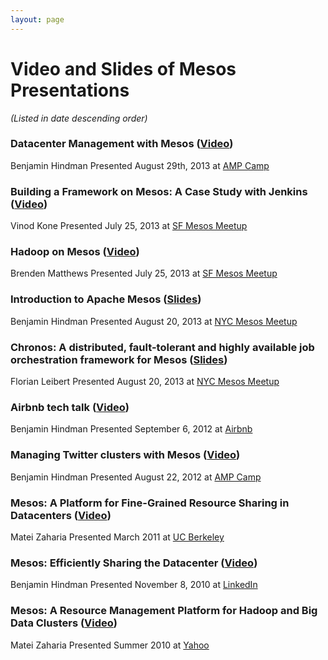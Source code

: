 ```yaml
---
layout: page
---
```


# Video and Slides of Mesos Presentations
_(Listed in date descending order)_

### Datacenter Management with Mesos ([Video](http://www.youtube.com/watch?v=YB1VW0LKzJ4))
Benjamin Hindman
Presented August 29th, 2013 at [AMP Camp](http://ampcamp.berkeley.edu/3/)

### Building a Framework on Mesos: A Case Study with Jenkins ([Video](http://www.youtube.com/watch?v=TPXw_lMTJVk))
Vinod Kone
Presented July 25, 2013 at [SF Mesos Meetup](http://www.meetup.com/Distributed-data-processing-with-Mesos/events/128585772/)

### Hadoop on Mesos ([Video](http://www.youtube.com/watch?v=SFj5EMw8THk))
Brenden Matthews
Presented July 25, 2013 at [SF Mesos Meetup](http://www.meetup.com/Distributed-data-processing-with-Mesos/events/128585772/)

### Introduction to Apache Mesos ([Slides](https://speakerdeck.com/benh/apache-mesos-nyc-meetup))
Benjamin Hindman
Presented August 20, 2013 at [NYC Mesos Meetup](https://mesos-nyc-aug2013.eventbrite.com/)

### Chronos: A distributed, fault-tolerant and highly available job orchestration framework for Mesos ([Slides](https://speakerdeck.com/mesos/chronos-august-2013-nyc-meetup))
Florian Leibert
Presented August 20, 2013 at [NYC Mesos Meetup](https://mesos-nyc-aug2013.eventbrite.com/)

### Airbnb tech talk ([Video](http://www.youtube.com/watch?v=Hal00g8o1iY))
Benjamin Hindman
Presented September 6, 2012 at [Airbnb](http://airbnb.com)

### Managing Twitter clusters with Mesos ([Video](http://www.youtube.com/watch?v=37OMbAjnJn0))
Benjamin Hindman
Presented August 22, 2012 at [AMP Camp](http://ampcamp.berkeley.edu)

### Mesos: A Platform for Fine-Grained Resource Sharing in Datacenters ([Video](http://www.youtube.com/watch?v=dB8IDu7g9Nc))
Matei Zaharia
Presented March 2011 at [UC Berkeley](http://berkeley.edu)

### Mesos: Efficiently Sharing the Datacenter ([Video](http://vimeo.com/17821090))
Benjamin Hindman
Presented November 8, 2010 at [LinkedIn](http://linkedin.com)

### Mesos: A Resource Management Platform for Hadoop and Big Data Clusters ([Video](http://www.youtube.com/watch?v=lE3jR6nM3bw))
Matei Zaharia
Presented Summer 2010 at [Yahoo](http://yahoo.com)